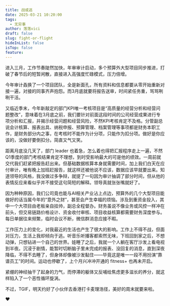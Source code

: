 ```yaml
---
title: 战或逃
date: 2025-03-21 10:20:00
tags:
  - 无穷事
author: 落落vici
draft: false
slug: fight-or-flight
hideInList: false
isTop: false
feature:
---
```

进入三月，工作节奏陡然加快，年审审计启动，多个预算外大型项目同步推进，打破了春节后的短暂闲散，直接进入高强度忙碌模式，压力倍增。

今年审计叒换了一个项目团队，全是新面孔，所有资料和信息都要从零开始重新对接一遍，对接的同事齐声抱怨。而3月底就要将报告送审，时间紧任务重，骂骂咧咧干活。

又临近季末，今年新敲定的部门KPI唯一考核项目是“高质量的经营分析和经营问题整改”，意味着在3月底之前，我们要针对前面这段时间的公司经营成果进行专项分析和汇报，并揭示经营问题和经营风险，不然KPI考核肯定不及格。分管副总说会计核算、报表出具、纳税申报、预算管理、档案管理等事项都是财务本职工作，是财务部分内之事，在考核时不能作为计分项，只能作为扣分项。做好是你应该的，没做好要倒扣分。简直又气又笑。

距离月底没几天了，部门 leader 也着急，怎么着也得把汇报程序走上一遍，不然 Q1季度的部门考核结果肯定不理想，到时受影响最大的可是他的绩效。一周前就交代我们赶紧把报告赶出来。但基础数据核算本身就需要时间，加上我们白天在应付审计，唯有晚上加班赶报告，就这样还被他说不应该，数据应该早就要出来。知道领导的风格，我没做过多争辩，就提了一句因为审计抽调了部分时间，但从他的表情反应来看似乎并不接受这句简短的解释。领导真就张张嘴就好了。

因为种种原因，我们公司竟也能与AI相关产业沾上点边，预算外的几个大型项目能做好的话当属今年的“意外之财”，甚至会产生幸福的烦恼。涉及到重资金投入，其中一个大项目由老板亲自挂帅，副总全程督办。财务虽说不像业务或风控一样冲在前头，但交易链路价格设计、资金收付审核、项目收益核算都需要财务深度参与。每日单据往来频繁，临时会议不断，微信群消息应接不暇。

工作压力上的变化，对我最近的生活也产生了很大的影响。工作上不得不战，但面对压力，生活上我却倾向于逃。听音乐听播客都索然无味，下班回到家之后，不想动弹，只想钻进一个自己的世界。娃睡了之后，我就一个人躺在客厅沙发上看电视到半夜。沉浸于剧情，能暂时切断脑子里未完成的报表、没回复的消息，直到深夜降临，不得不去睡了，但身体却像被沙发黏住——毕竟这是唯一一段不用扮演“靠谱员工”的时间。运动也停歇了，上个月兴冲冲开通的 fitness+ 也再未开启。

紧绷的神经抽干了起身的力气，而停滞的躯体又反哺给焦虑更多滋长的养分，就这样陷入了一个恶性循环旋涡。

不过，TGIF，明天约好了小伙伴去香港打卡麦理浩径，美好的周末就要来啦。

❤
